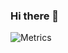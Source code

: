 ### Hi there 👋


![Metrics](https://metrics.lecoq.io/Kostia2004?template=classic&isocalendar=1&lines=1&isocalendar.duration=half-year&config.timezone=UTC)
<!--
**Kostia2004/Kostia2004** is a ✨ _special_ ✨ repository because its `README.md` (this file) appears on your GitHub profile.

Here are some ideas to get you started:

- 🔭 I’m currently working on ...
- 🌱 I’m currently learning ...
- 👯 I’m looking to collaborate on ...
- 🤔 I’m looking for help with ...
- 💬 Ask me about ...
- 📫 How to reach me: ...
- 😄 Pronouns: ...
- ⚡ Fun fact: ...
-->
